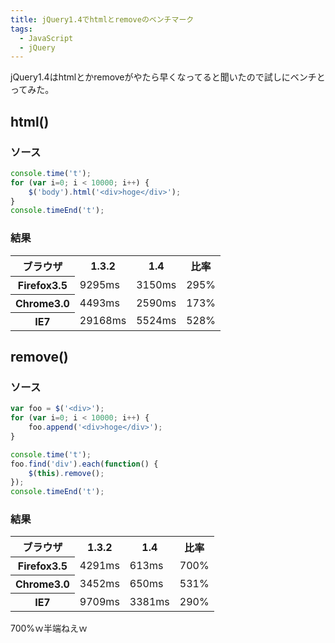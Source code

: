 ```yaml
---
title: jQuery1.4でhtmlとremoveのベンチマーク
tags: 
  - JavaScript
  - jQuery
---
```


jQuery1.4はhtmlとかremoveがやたら早くなってると聞いたので試しにベンチとってみた。

html()
---------------

### ソース

```javascript
console.time('t');
for (var i=0; i < 10000; i++) {
    $('body').html('<div>hoge</div>');
}
console.timeEnd('t');
```

### 結果

<table>
<tr>
    <th>ブラウザ</th>
    <th>1.3.2</th>
    <th>1.4</th>
    <th>比率</th>
</tr>
<tr>
    <th>Firefox3.5</th>
    <td>9295ms</td>
    <td>3150ms</td>
    <td>295%</td>
</tr>
<tr>
    <th>Chrome3.0</th>
    <td>4493ms</td>
    <td>2590ms</td>
    <td>173%</td>
</tr>
<tr>
    <th>IE7</th>
    <td>29168ms</td>
    <td>5524ms</td>
    <td>528%</td>
</tr>
</table>

remove()
------------------

### ソース

```javascript
var foo = $('<div>');
for (var i=0; i < 10000; i++) {
    foo.append('<div>hoge</div>');
}

console.time('t');
foo.find('div').each(function() {
    $(this).remove();
});
console.timeEnd('t');
```

### 結果


<table>
<tr>
    <th>ブラウザ</th>
    <th>1.3.2</th>
    <th>1.4</th>
    <th>比率</th>
</tr>
<tr>
    <th>Firefox3.5</th>
    <td>4291ms</td>
    <td>613ms</td>
    <td>700%</td>
</tr>
<tr>
    <th>Chrome3.0</th>
    <td>3452ms</td>
    <td>650ms</td>
    <td>531%</td>
</tr>
<tr>
    <th>IE7</th>
    <td>9709ms</td>
    <td>3381ms</td>
    <td>290%</td>
</tr>
</table>

700%ｗ半端ねえｗ
